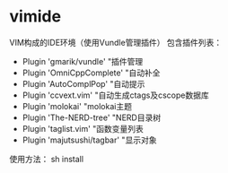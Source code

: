 # vimide
VIM构成的IDE环境（使用Vundle管理插件）
包含插件列表：
* Plugin 'gmarik/vundle' 	      "插件管理
* Plugin 'OmniCppComplete'            "自动补全
* Plugin 'AutoComplPop'               "自动提示
* Plugin 'ccvext.vim'                 "自动生成ctags及cscope数据库
* Plugin 'molokai'                    "molokai主题
* Plugin 'The-NERD-tree'              "NERD目录树
* Plugin 'taglist.vim'                "函数变量列表
* Plugin 'majutsushi/tagbar'          "显示对象


使用方法：
    sh install

